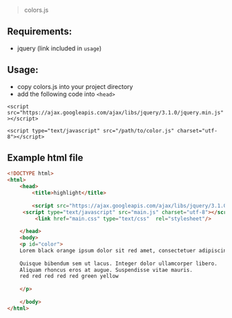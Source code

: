 > colors.js

## Requirements:
* jquery (link included in `usage`)

## Usage:
* copy colors.js into your project directory
* add the following code into `<head>`

`<script src="https://ajax.googleapis.com/ajax/libs/jquery/3.1.0/jquery.min.js"></script>`

`<script type="text/javascript" src="/path/to/color.js" charset="utf-8"></script>`

## Example html file

```html
<!DOCTYPE html>
<html>
	<head>
		<title>highlight</title>
		
		<script src="https://ajax.googleapis.com/ajax/libs/jquery/3.1.0/jquery.min.js"></script>
	 <script type="text/javascript" src="main.js" charset="utf-8"></script>
		 <link href="main.css" type="text/css"  rel="stylesheet"/>
		 
	</head>
	<body>
	<p id="color">
    Lorem black orange ipsum dolor sit red amet, consectetuer adipiscing elit.
    
    Quisque bibendum sem ut lacus. Integer dolor ullamcorper libero.
    Aliquam rhoncus eros at augue. Suspendisse vitae mauris.
	red red red red red green yellow
	
	</p>
	
	</body>
</html>
```
